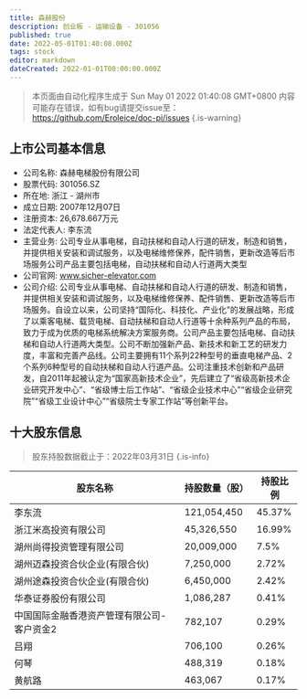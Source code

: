 ```yaml
---
title: 森赫股份
description: 创业板 - 运输设备 - 301056
published: true
date: 2022-05-01T01:40:08.000Z
tags: stock
editor: markdown
dateCreated: 2022-01-01T00:00:00.000Z
---
```


> 本页面由自动化程序生成于 Sun May 01 2022 01:40:08 GMT+0800
> 内容可能存在错误，如有bug请提交issue至：https://github.com/Eroleice/doc-pi/issues
{.is-warning}

## 上市公司基本信息
- 公司名称: 森赫电梯股份有限公司
- 股票代码: 301056.SZ
- 所在地: 浙江 - 湖州市
- 成立日期: 2007年12月07日
- 注册资本: 26,678.667万元
- 法定代表人: 李东流
- 主营业务: 公司专业从事电梯，自动扶梯和自动人行道的研发，制造和销售，并提供相关安装和调试服务，以及电梯维修保养，配件销售，更新改造等后市场服务公司产品主要包括电梯，自动扶梯和自动人行道两大类型
- 公司官网: www.sicher-elevator.com
- 公司介绍: 公司专业从事电梯、自动扶梯和自动人行道的研发、制造和销售，并提供相关安装和调试服务，以及电梯维修保养、配件销售、更新改造等后市场服务。自设立以来，公司坚持“国际化、科技化、产业化”的发展战略，形成了以乘客电梯、载货电梯、自动扶梯和自动人行道等十余种系列产品的布局，致力于成为优质的电梯系统解决方案服务商。公司产品主要包括电梯、自动扶梯和自动人行道两大类型。公司不断加强新产品、新技术和新工艺的研发力度，丰富和完善产品线。公司主要拥有11个系列22种型号的垂直电梯产品、2个系列6种型号的自动扶梯和自动人行道产品。公司注重技术创新和产品研发，自2011年起被认定为“国家高新技术企业”，先后建立了“省级高新技术企业研究开发中心”、“省级博士后工作站”、“省级企业技术中心”“省级企业研究院”“省级工业设计中心”“省级院士专家工作站”等创新平台。


## 十大股东信息
> 股东持股数据截止于：2022年03月31日
{.is-info}

| 股东名称 | 持股数量（股） | 持股比例 |
| --- | --- | --- |
| 李东流 | 121,054,450 | 45.37% |
| 浙江米高投资有限公司 | 45,326,550 | 16.99% |
| 湖州尚得投资管理有限公司 | 20,009,000 | 7.5% |
| 湖州迈森投资合伙企业(有限合伙) | 7,250,000 | 2.72% |
| 湖州途森投资合伙企业(有限合伙) | 6,450,000 | 2.42% |
| 华泰证券股份有限公司 | 1,086,287 | 0.41% |
| 中国国际金融香港资产管理有限公司-客户资金2 | 782,107 | 0.29% |
| 吕翔 | 706,100 | 0.26% |
| 何琴 | 488,319 | 0.18% |
| 黄航路 | 463,067 | 0.17% |




